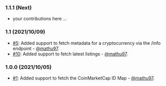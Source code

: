 ### 1.1.1 (Next)

- your contributions here ...

### 1.1 (2021/10/09)

- [#5](https://github.com/koffeefinance/coinmarketcap-ruby-client/pull/5): Added support to fetch metadata for a cryptocurrency via the /info endpoint - [@mathu97](https://github.com/mathu97).
- [#10](https://github.com/koffeefinance/coinmarketcap-ruby-client/pull/10): Added support to fetch latest listings - [@mathu97](https://github.com/mathu97).

### 1.0.0 (2021/10/05)

- [#1](https://github.com/koffeefinance/coinmarketcap-ruby-client/pull/1): Added support to fetch the CoinMarketCap ID Map - [@mathu97](https://github.com/mathu97).
